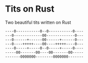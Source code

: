 # Tits on Rust

Two beautiful tits written on Rust

    ----0-----------0--0-----------0----
    ---0-------------00-------------0---
    ---0------+------00------+------0---
    ---0----+++++----00----+++++----0---
    ----0-----+-----0--0-----+-----0----
    -----00-------00----00-------00-----
    -------0000000--------0000000-------
